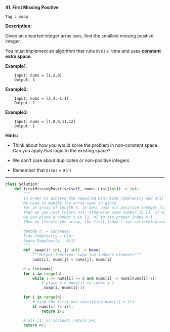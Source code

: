 **41. First Missing Positive**

```Tag : swap```

**Description:**

Given an unsorted integer array ```nums```, find the smallest missing positive integer.

You must implement an algorithm that runs in ```O(n)``` time and uses **constant extra space**.

**Example1**:

        Input: nums = [1,2,0]
        Output: 3
        
**Example2**:      

        Input: nums = [3,4,-1,1]
        Output: 2
 
 **Example3**:      

        Input: nums = [7,8,9,11,12]
        Output: 1
         
 **Hints:**
 
 + Think about how you would solve the problem in non-constant space. Can you apply that logic to the existing space?
 
 + We don't care about duplicates or non-positive integers
 
 + Remember that ```O(2n)``` = ```O(n)```
 
-----------

```python
class Solution:
    def firstMissingPositive(self, nums: List[int]) -> int:
        """
        In order to achieve the required O(n) time complexity and O(1) space complexity
        We need to modify the array nums in place
        for an array of length n, in best case all positive integer [1, n] appears
        then we can just return n+1, otherwise some number in [1, n] must be missing
        we can place a number x in [1, n] to its proper index x-1
        then we iterate the array, the first index i not satisfying nums[i-1]=i is answer
        
        denote n := len(nums)
        Time Complexity : O(n)     
        Space Complexity : O(1)
        """
        def _swap(i: int, j: int) -> None:
            """Helper function: swap two index's elements"""
            nums[i], nums[j] = nums[j], nums[i]
        
        n = len(nums)
        for i in range(n):
            while 1 <= nums[i] <= n and nums[i] != nums[nums[i]-1]:
                # place x = nums[i] to index x-1
                _swap(i, nums[i]-1)
                
        for i in range(n):
            # find the first not satisfying nums[i] = i+1
            if nums[i] != i+1:
                return i+1
            
        # all [1, n] inclued, return n+1
        return n+1
```
